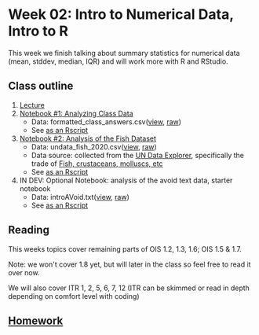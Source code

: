 # Week 02: Intro to Numerical Data, Intro to R

This week we finish talking about summary statistics for numerical data (mean, stddev, median, IQR) and will work more with R and RStudio.

## Class outline

 1. [Lecture](lecture2_s2020_touse.pdf)
 1. [Notebook #1: Analyzing Class Data](prep_notebook_classData_week02_part1.ipynb)
    * Data:  formatted\_class\_answers.csv([view](formatted_class_answers.csv), [raw](https://raw.githubusercontent.com/jnaiman/is542_spring2020/master/week02/formatted_class_answers.csv))
	* See [as an Rscript](Rscripts/prep_class_notes_classData_week02_part1.R)
 1. [Notebook #2: Analysis of the Fish Dataset](prep_notebook_fishdata_week02_part2.ipynb)
    * Data:  undata\_fish\_2020.csv([view](undata_fish_2020.csv), [raw](https://raw.githubusercontent.com/jnaiman/is542_spring2020/master/week02/undata_fish_2020.csv))
	* Data source: collected from the [UN Data Explorer](http://data.un.org/Explorer.aspx), specifically the trade of [Fish, crustaceans, molluscs, etc](http://data.un.org/Data.aspx?d=ComTrade&f=_l1Code%3a4)
	* See [as an Rscript](Rscripts/prep_class_notes_fishData_week02_part2.R)
 1. IN DEV: Optional Notebook: analysis of the avoid text data, starter notebook
    * Data:  introAVoid.txt([view](introAVoid.txt), [raw](https://raw.githubusercontent.com/jnaiman/is542_spring2020/master/week02/introAVoid.txt))    
    * See [as an Rscript](Rscripts/avoid_readtext.R)
	
## Reading

This weeks topics cover remaining parts of OIS 1.2, 1.3, 1.6; OIS 1.5 & 1.7.

Note: we won't cover 1.8 yet, but will later in the class so feel free to read it over now.

We will also cover ITR 1, 2, 5, 6, 7, 12 (ITR can be skimmed or read in depth depending on comfort level with coding)

## [Homework](homework.md)

